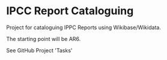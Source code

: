 # IPCC Report Cataloguing

Project for cataloguing IPPC Reports using Wikibase/Wikidata.

The starting point will be AR6.

See GitHub Project 'Tasks' 


